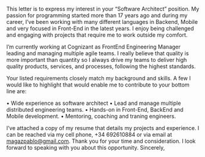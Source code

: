 This letter is to express my interest in your “Software Architect” position.
My passion for programming started more than 17 years ago and during my career, I’ve
been working with many different languages in Backend, Mobile and very focused in
Front-End in the latest years. I enjoy being challenged and engaging with projects that
require me to work outside my comfort.

I’m currently working at Cognizant as FrontEnd Engineering Manager
leading and managing multiple agile teams. I really believe that quality is more
important than quantity so I always drive my teams to deliver high quality
products, services, and processes, following the highest standards.

Your listed requirements closely match my background and skills. A few I would
like to highlight that would enable me to contribute to your bottom line are:

• Wide experience as software architect
• Lead and manage multiple distributed engineering teams.
• Hands-on in Front-End, BackEnd and Mobile development.
• Mentoring, coaching and traning engineers.

I’ve attached a copy of my resume that details my projects and experience. I
can be reached via my cell phone, +34 692610884 or via email at
magazpablo@gmail.com.
Thank you for your time and consideration. I look forward to speaking with you
about this opportunity.
Sincerely,